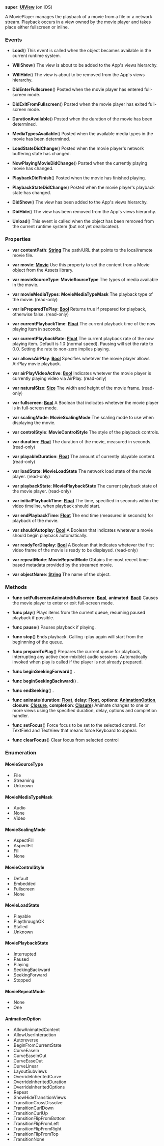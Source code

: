 **super**: **[UIView](UIView.md)** (on iOS)

A MoviePlayer manages the playback of a movie from a file or a network stream. Playback occurs in a view owned by the movie player and takes place either fullscreen or inline.



### Events

* **Load**()
This event is called when the object becames available in the current runtime system.

* **WillShow**()
The view is about to be added to the App's views hierarchy.

* **WillHide**()
The view is about to be removed from the App's views hierarchy.

* **DidEnterFullscreen**()
Posted when the movie player has entered full-screen mode.

* **DidExitFromFullscreen**()
Posted when the movie player has exited full-screen mode.

* **DurationAvailable**()
Posted when the duration of the movie has been determined.

* **MediaTypesAvailable**()
Posted when the available media types in the movie has been determined.

* **LoadStateDidChange**()
Posted when the movie player's network buffering state has changed.

* **NowPlayingMovieDidChange**()
Posted when the currently playing movie has changed.

* **PlaybackDidFinish**()
Posted when the movie has finished playing.

* **PlaybackStateDidChange**()
Posted when the movie player's playback state has changed.

* **DidShow**()
The view has been added to the App's views hierarchy.

* **DidHide**()
The view has been removed from the App's views hierarchy.

* **Unload**()
This event is called when the object has been removed from the current runtime system (but not yet deallocated).



### Properties

* **var** **contentPath**: **[String](../gravity/types.md)**
The path/URL that points to the local/remote movie file.

* **var** **movie**: **[Movie](Movie.md)**
Use this property to set the content from a Movie object from the Assets library.

* **var** **movieSourceType**: **MovieSourceType**
The types of media available in the movie.

* **var** **movieMediaTypes**: **MovieMediaTypeMask**
The playback type of the movie. \(read-only\)

* **var** **isPreparedToPlay**: **[Bool](../gravity/types.md)**
Returns true if prepared for playback, otherwise false. \(read-only\)

* **var** **currentPlaybackTime**: **[Float](../gravity/types.md)**
The current playback time of the now playing item in seconds.

* **var** **currentPlaybackRate**: **[Float](../gravity/types.md)**
The current playback rate of the now playing item. Default is 1.0 (normal speed). Pausing will set the rate to 0.0. Setting the rate to non-zero implies playing.

* **var** **allowsAirPlay**: **[Bool](../gravity/types.md)**
Specifies whetever the movie player allows AirPlay movie playback.

* **var** **airPlayVideoActive**: **[Bool](../gravity/types.md)**
Indicates whetever the movie player is currently playing video via AirPlay. \(read-only\)

* **var** **naturalSize**: **[Size](Size.md)**
The width and height of the movie frame. \(read-only\)

* **var** **fullscreen**: **[Bool](../gravity/types.md)**
A Boolean that indicates whetever the movie player is in full-screen mode.

* **var** **scalingMode**: **MovieScalingMode**
The scaling mode to use when displaying the movie.

* **var** **controlStyle**: **MovieControlStyle**
The style of the playback controls.

* **var** **duration**: **[Float](../gravity/types.md)**
The duration of the movie, measured in seconds. \(read-only\)

* **var** **playableDuration**: **[Float](../gravity/types.md)**
The amount of currently playable content. \(read-only\)

* **var** **loadState**: **MovieLoadState**
The network load state of the movie player. \(read-only\)

* **var** **playbackState**: **MoviePlaybackState**
The current playback state of the movie player. \(read-only\)

* **var** **initialPlaybackTime**: **[Float](../gravity/types.md)**
The time, specified in seconds within the video timeline, when playback should start.

* **var** **endPlaybackTime**: **[Float](../gravity/types.md)**
The end time (measured in seconds) for playback of the movie.

* **var** **shouldAutoplay**: **[Bool](../gravity/types.md)**
A Boolean that indicates whetever a movie should begin playback automatically.

* **var** **readyForDisplay**: **[Bool](../gravity/types.md)**
A Boolean that indicates whetever the first video frame of the movie is ready to be displayed. \(read-only\)

* **var** **repeatMode**: **MovieRepeatMode**
Obtains the most recent time-based metadata provided by the streamed movie.

* **var** **objectName**: **[String](../gravity/types.md)**
The name of the object.



### Methods

* **func** **setFullscreenAnimated**(**fullscreen**: **[Bool](../gravity/types.md)**, **animated**: **[Bool](../gravity/types.md)**)
Causes the movie player to enter or exit full-screen mode.

* **func** **play**()
Plays items from the current queue, resuming paused playback if possible.

* **func** **pause**()
Pauses playback if playing.

* **func** **stop**()
Ends playback. Calling -play again will start from the beginnning of the queue.

* **func** **prepareToPlay**()
Prepares the current queue for playback, interrupting any active (non-mixible) audio sessions. Automatically invoked when play is called if the player is not already prepared.

* **func** **beginSeekingForward**()
.

* **func** **beginSeekingBackward**()
.

* **func** **endSeeking**()
.

* **func** **animate**(**duration**: **[Float](../gravity/types.md)**, **delay**: **[Float](../gravity/types.md)**, **options**: **<a href="#_enum_AnimationOption">AnimationOption</a>**, **closure**: **[Closure](../gravity/closure.md)**, **completion**: **[Closure](../gravity/closure.md)**)
Animate changes to one or more views using the specified duration, delay, options and completion handler.

* **func** **setFocus**()
Force focus to be set to the selected control. For TextField and TextView that means force Keyboard to appear.

* **func** **clearFocus**()
Clear focus from selected control





### Enumeration

#### MovieSourceType
 * .File
 * .Streaming
 * .Unknown

#### MovieMediaTypeMask
 * .Audio
 * .None
 * .Video

#### MovieScalingMode
 * .AspectFill
 * .AspectFit
 * .Fill
 * .None

#### MovieControlStyle
 * .Default
 * .Embedded
 * .Fullscreen
 * .None

#### MovieLoadState
 * .Playable
 * .PlaythroughOK
 * .Stalled
 * .Unknown

#### MoviePlaybackState
 * .Interrupted
 * .Paused
 * .Playing
 * .SeekingBackward
 * .SeekingForward
 * .Stopped

#### MovieRepeatMode
 * .None
 * .One

#### AnimationOption
 * .AllowAnimatedContent
 * .AllowUserInteraction
 * .Autoreverse
 * .BeginFromCurrentState
 * .CurveEaseIn
 * .CurveEaseInOut
 * .CurveEaseOut
 * .CurveLinear
 * .LayoutSubviews
 * .OverrideInheritedCurve
 * .OverrideInheritedDuration
 * .OverrideInheritedOptions
 * .Repeat
 * .ShowHideTransitionViews
 * .TransitionCrossDissolve
 * .TransitionCurlDown
 * .TransitionCurlUp
 * .TransitionFlipFromBottom
 * .TransitionFlipFromLeft
 * .TransitionFlipFromRight
 * .TransitionFlipFromTop
 * .TransitionNone



